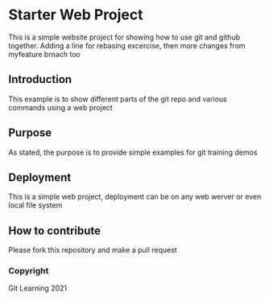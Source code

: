 # Starter Web Project

This is a simple website project for showing how to use git and github together. Adding a line for rebasing excercise, then more changes from myfeature brnach too

## Introduction

This example is to show different parts of the git repo and various commands using a web project

## Purpose

As stated, the purpose is to provide simple examples for git training demos

## Deployment

This is a simple web project, deployment can be on any web werver or even local file system

## How to contribute

Please fork this repository and make a pull request

### Copyright

Git Learning 2021